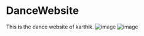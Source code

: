 # DanceWebsite
This is the dance website of karthik.
![image](https://github.com/KARTHIKBAIRI/DanceWebsite/assets/133215834/fa242ce0-e9c9-4125-81d1-c60c99c37197)
![image](https://github.com/KARTHIKBAIRI/DanceWebsite/assets/133215834/fabc6b84-2952-456a-9837-4bce09d230e8)


